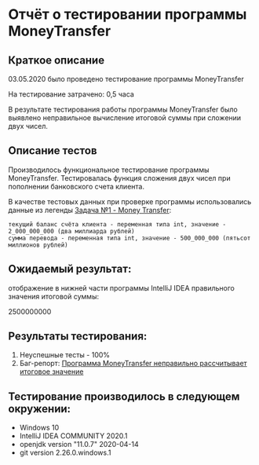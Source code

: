 ﻿# Отчёт о тестировании программы MoneyTransfer

## Краткое описание

03.05.2020 было проведено тестирование программы MoneyTransfer

На тестирование затрачено: 0,5 часа

В результате тестирования работы программы MoneyTransfer было выявлено неправильное вычисление итоговой суммы при сложении двух чисел.

## Описание тестов
Производилось функциональное тестирование программы MoneyTransfer. Тестировалась функция сложения двух чисел при пополнении банковского счета клиента.


В качестве тестовых данных при проверке программы использовались данные из легенды [Задача №1 - Money Transfer](https://github.com/netology-code/javaqa-homeworks/tree/master/programming):

```
текущий баланс счёта клиента - переменная типа int, значение - 2_000_000_000 (два миллиарда рублей)
сумма перевода - переменная типа int, значение - 500_000_000 (пятьсот миллионов рублей)
```

## Ожидаемый результат:

отображение в нижней части программы IntelliJ IDEA правильного значения итоговой суммы:

2500000000

## Результаты тестирования:

1. Неуспешные тесты - 100%
2. Баг-репорт: [Программа MoneyTransfer неправильно рассчитывает итоговое значение ](https://github.com/IvanVorobev/javaqa-homeworks-MoneyTransfer/issues/1)


## Тестирование производилось в следующем окружении:
* Windows 10
* IntelliJ IDEA COMMUNITY 2020.1
* openjdk version "11.0.7" 2020-04-14
* git version 2.26.0.windows.1
